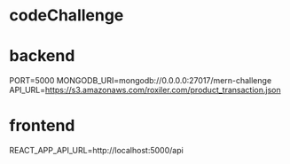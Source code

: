 # codeChallenge

# backend 
PORT=5000
MONGODB_URI=mongodb://0.0.0.0:27017/mern-challenge
API_URL=https://s3.amazonaws.com/roxiler.com/product_transaction.json

# frontend
REACT_APP_API_URL=http://localhost:5000/api

